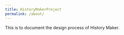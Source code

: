 ```yaml
---
title: HistoryMakerProject
permalink: /about/
---
```


<p class="lead"> This is to document the design process of History Maker. </p>

